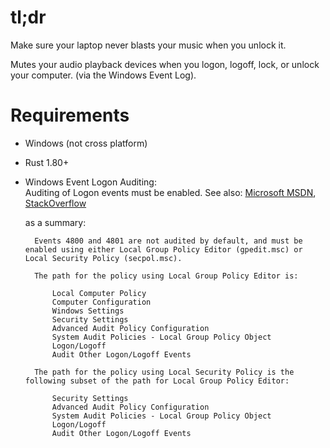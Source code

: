 # tl;dr
Make sure your laptop never blasts your music when you unlock it.

Mutes your audio playback devices when you logon, logoff, lock, or unlock your computer. (via the Windows Event Log). 
# Requirements

* Windows (not cross platform)
* Rust 1.80+
* Windows Event Logon Auditing:  
  Auditing of Logon events must be enabled. See also: [Microsoft MSDN](https://learn.microsoft.com/en-us/previous-versions/windows/it-pro/windows-server-2008-R2-and-2008/dd772704(v=ws.10)), [StackOverflow](https://stackoverflow.com/questions/11385164/eventviewer-eventid-for-lock-and-unlock#:%7E:text=The%20lock%20event%20ID%20is,Local%20Policies%20%2D%3E%20Audit%20Policy)

    as a summary:  
    
        Events 4800 and 4801 are not audited by default, and must be enabled using either Local Group Policy Editor (gpedit.msc) or Local Security Policy (secpol.msc).

        The path for the policy using Local Group Policy Editor is:

            Local Computer Policy
            Computer Configuration
            Windows Settings
            Security Settings
            Advanced Audit Policy Configuration
            System Audit Policies - Local Group Policy Object
            Logon/Logoff
            Audit Other Logon/Logoff Events

        The path for the policy using Local Security Policy is the following subset of the path for Local Group Policy Editor:

            Security Settings
            Advanced Audit Policy Configuration
            System Audit Policies - Local Group Policy Object
            Logon/Logoff
            Audit Other Logon/Logoff Events

